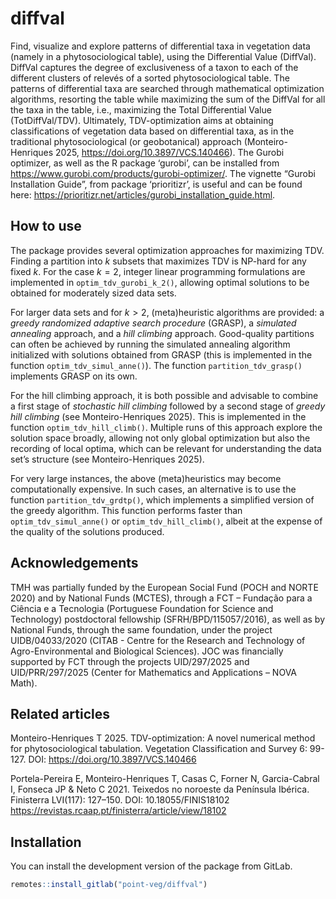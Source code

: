 
<!-- README.md is generated from README.Rmd. Please edit that file -->

# diffval

<!-- badges: start -->

<!-- badges: end -->

Find, visualize and explore patterns of differential taxa in vegetation
data (namely in a phytosociological table), using the Differential Value
(DiffVal). DiffVal captures the degree of exclusiveness of a taxon to
each of the different clusters of relevés of a sorted phytosociological
table. The patterns of differential taxa are searched through
mathematical optimization algorithms, resorting the table while
maximizing the sum of the DiffVal for all the taxa in the table, i.e.,
maximizing the Total Differential Value (TotDiffVal/TDV). Ultimately,
TDV-optimization aims at obtaining classifications of vegetation data
based on differential taxa, as in the traditional phytosociological (or
geobotanical) approach (Monteiro-Henriques 2025,
<https://doi.org/10.3897/VCS.140466>). The Gurobi optimizer, as well as
the R package ‘gurobi’, can be installed from
<https://www.gurobi.com/products/gurobi-optimizer/>. The vignette
“Gurobi Installation Guide”, from package ‘prioritizr’, is useful and
can be found here:
<https://prioritizr.net/articles/gurobi_installation_guide.html>.

## How to use

The package provides several optimization approaches for maximizing TDV.
Finding a partition into $k$ subsets that maximizes TDV is NP-hard for
any fixed $k$. For the case $k=2$, integer linear programming
formulations are implemented in `optim_tdv_gurobi_k_2()`, allowing
optimal solutions to be obtained for moderately sized data sets.

For larger data sets and for $k>2$, (meta)heuristic algorithms are
provided: a *greedy randomized adaptive search procedure* (GRASP), a
*simulated annealing* approach, and a *hill climbing* approach.
Good-quality partitions can often be achieved by running the simulated
annealing algorithm initialized with solutions obtained from GRASP (this
is implemented in the function `optim_tdv_simul_anne()`). The function
`partition_tdv_grasp()` implements GRASP on its own.

For the hill climbing approach, it is both possible and advisable to
combine a first stage of *stochastic hill climbing* followed by a second
stage of *greedy hill climbing* (see Monteiro-Henriques 2025). This is
implemented in the function `optim_tdv_hill_climb()`. Multiple runs of
this approach explore the solution space broadly, allowing not only
global optimization but also the recording of local optima, which can be
relevant for understanding the data set’s structure (see
Monteiro-Henriques 2025).

For very large instances, the above (meta)heuristics may become
computationally expensive. In such cases, an alternative is to use the
function `partition_tdv_grdtp()`, which implements a simplified version
of the greedy algorithm. This function performs faster than
`optim_tdv_simul_anne()` or `optim_tdv_hill_climb()`, albeit at the
expense of the quality of the solutions produced.

## Acknowledgements

TMH was partially funded by the European Social Fund (POCH and NORTE
2020) and by National Funds (MCTES), through a FCT – Fundação para a
Ciência e a Tecnologia (Portuguese Foundation for Science and
Technology) postdoctoral fellowship (SFRH/BPD/115057/2016), as well as
by National Funds, through the same foundation, under the project
UIDB/04033/2020 (CITAB - Centre for the Research and Technology of
Agro-Environmental and Biological Sciences). JOC was financially
supported by FCT through the projects UID/297/2025 and UID/PRR/297/2025
(Center for Mathematics and Applications – NOVA Math).

## Related articles

Monteiro-Henriques T 2025. TDV-optimization: A novel numerical method
for phytosociological tabulation. Vegetation Classification and Survey
6: 99-127. DOI: <https://doi.org/10.3897/VCS.140466>

Portela-Pereira E, Monteiro-Henriques T, Casas C, Forner N,
Garcia-Cabral I, Fonseca JP & Neto C 2021. Teixedos no noroeste da
Península Ibérica. Finisterra LVI(117): 127–150. DOI:
10.18055/FINIS18102
<https://revistas.rcaap.pt/finisterra/article/view/18102>

## Installation

You can install the development version of the package from GitLab.

``` r
remotes::install_gitlab("point-veg/diffval")
```
